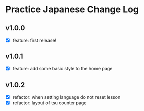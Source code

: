 # Practice Japanese Change Log

## v1.0.0

- [x] feature: first release!

## v1.0.1

-[x] feature: add some basic style to the home page

## v1.0.2

- [x] refactor: when setting language do not reset lesson
- [x] refactor: layout of tsu counter page
